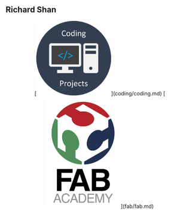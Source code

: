 ## Richard Shan


<center>
[<img src="pics/code.png" alt="Coding" width="200"/>](coding/coding.md) 
[<img src="pics/fab-logo.jpg" alt="Fab" width="200"/>](fab/fab.md)


</center>
